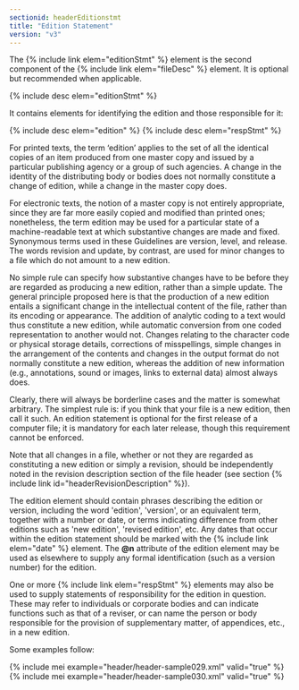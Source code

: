 ```yaml
---
sectionid: headerEditionstmt
title: "Edition Statement"
version: "v3"
---
```


The {% include link elem="editionStmt" %} element is the second component of the {% include link elem="fileDesc" %} element. It is optional but recommended when applicable.



{% include desc elem="editionStmt" %}




It contains elements for identifying the edition and those responsible for it:



{% include desc elem="edition" %}
{% include desc elem="respStmt" %}




For printed texts, the term ‘edition’ applies to the set of all the
identical copies of an item produced from one master copy and issued by a particular
publishing agency or a group of such agencies. A change in the identity of the distributing
body or bodies does not normally constitute a change of edition, while a change in
the
master copy does.

For electronic texts, the notion of a <span class="mentioned">master copy</span> is not entirely
appropriate, since they are far more easily copied and modified than printed ones;
nonetheless, the term edition may be used for a particular state of a machine-readable
text
at which substantive changes are made and fixed. Synonymous terms used in these Guidelines
are <span class="mentioned">version</span>, <span class="mentioned">level</span>, and
<span class="mentioned">release</span>. The words <span class="mentioned">revision</span> and
<span class="mentioned">update</span>, by contrast, are used for minor changes to a file which do
not amount to a new edition.

No simple rule can specify how substantive changes have to be before they are regarded
as
producing a new edition, rather than a simple update. The general principle proposed
here is
that the production of a new edition entails a significant change in the intellectual
content of the file, rather than its encoding or appearance. The addition of analytic
coding
to a text would thus constitute a new edition, while automatic conversion from one
coded
representation to another would not. Changes relating to the character code or physical
storage details, corrections of misspellings, simple changes in the arrangement of
the
contents and changes in the output format do not normally constitute a new edition,
whereas
the addition of new information (e.g., annotations, sound or images, links to external
data)
almost always does.

Clearly, there will always be borderline cases and the matter is somewhat arbitrary.
The
simplest rule is: if you think that your file is a new edition, then call it such.
An
edition statement is optional for the first release of a computer file; it is mandatory
for
each later release, though this requirement cannot be enforced.

Note that all changes in a file, whether or not they are regarded as constituting
a new
edition or simply a revision, should be independently noted in the revision description
section of the file header (see section {% include link id="headerRevisionDescription" %}).

The edition element should contain phrases describing the edition or version, including
the
word 'edition', 'version', or an equivalent term, together with a number or date,
or terms
indicating difference from other editions such as 'new edition', 'revised edition',
etc. Any
dates that occur within the edition statement should be marked with the {% include link elem="date" %} element. The **@n** attribute of the edition element may be used as
elsewhere to supply any formal identification (such as a version number) for the
edition.

One or more {% include link elem="respStmt" %} elements may also be used to supply statements
of responsibility for the edition in question. These may refer to individuals or corporate
bodies and can indicate functions such as that of a reviser, or can name the person
or body
responsible for the provision of supplementary matter, of appendices, etc., in a new
edition.

Some examples follow:

{% include mei example="header/header-sample029.xml" valid="true" %}
{% include mei example="header/header-sample030.xml" valid="true" %}
